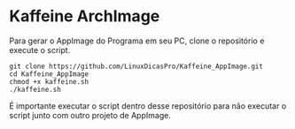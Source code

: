 # Kaffeine ArchImage

Para gerar o AppImage do Programa em seu PC, clone o repositório e execute o script.
```
git clone https://github.com/LinuxDicasPro/Kaffeine_AppImage.git
cd Kaffeine_AppImage
chmod +x kaffeine.sh
./kaffeine.sh
```

É importante executar o script dentro desse repositório para não executar o script
junto com outro projeto de AppImage.
